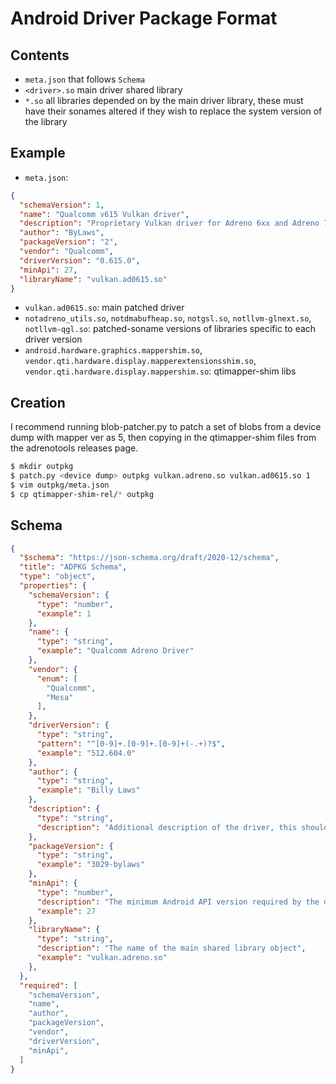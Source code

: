 # Android Driver Package Format

## Contents
- `meta.json` that follows `Schema`
- `<driver>.so` main driver shared library
- `*.so` all libraries depended on by the main driver library, these must have their sonames altered if they wish to replace the system version of the library

## Example
- `meta.json`:
```json
{
  "schemaVersion": 1,
  "name": "Qualcomm v615 Vulkan driver",
  "description": "Proprietary Vulkan driver for Adreno 6xx and Adreno 7xx",
  "author": "ByLaws",
  "packageVersion": "2",
  "vendor": "Qualcomm",
  "driverVersion": "0.615.0",
  "minApi": 27,
  "libraryName": "vulkan.ad0615.so"
}
```

- `vulkan.ad0615.so`: main patched driver
- `notadreno_utils.so`, `notdmabufheap.so`, `notgsl.so`, `notllvm-glnext.so`, `notllvm-qgl.so`: patched-soname versions of libraries specific to each driver version
- `android.hardware.graphics.mappershim.so`, `vendor.qti.hardware.display.mapperextensionsshim.so`, `vendor.qti.hardware.display.mappershim.so`: qtimapper-shim libs

## Creation
I recommend running blob-patcher.py to patch a set of blobs from a device dump with mapper ver as 5, then copying in the qtimapper-shim files from the adrenotools releases page.
```bash
$ mkdir outpkg
$ patch.py <device dump> outpkg vulkan.adreno.so vulkan.ad0615.so 1
$ vim outpkg/meta.json
$ cp qtimapper-shim-rel/* outpkg
```

## Schema
```json
{
  "$schema": "https://json-schema.org/draft/2020-12/schema",
  "title": "ADPKG Schema",
  "type": "object",
  "properties": {
    "schemaVersion": {
      "type": "number",
      "example": 1
    },
    "name": {
      "type": "string",
      "example": "Qualcomm Adreno Driver"
    },
    "vendor": {
      "enum": [
        "Qualcomm",
        "Mesa"
      ],
    },
    "driverVersion": {
      "type": "string",
      "pattern": "^[0-9]+.[0-9]+.[0-9]+(-.+)?$",
      "example": "512.604.0"
    },
    "author": {
      "type": "string",
      "example": "Billy Laws"
    },
    "description": {
      "type": "string",
      "description": "Additional description of the driver, this shouldn't contain redundant information that is already covered by the other fields such as the version and only denote details important for the user"
    },
    "packageVersion": {
      "type": "string",
      "example": "3029-bylaws"
    },
    "minApi": {
      "type": "number",
      "description": "The minimum Android API version required by the driver to function correctly",
      "example": 27
    },
    "libraryName": {
      "type": "string",
      "description": "The name of the main shared library object",
      "example": "vulkan.adreno.so"
    },
  },
  "required": [
    "schemaVersion",
    "name",
    "author",
    "packageVersion",
    "vendor",
    "driverVersion",
    "minApi",
  ]
}
```
